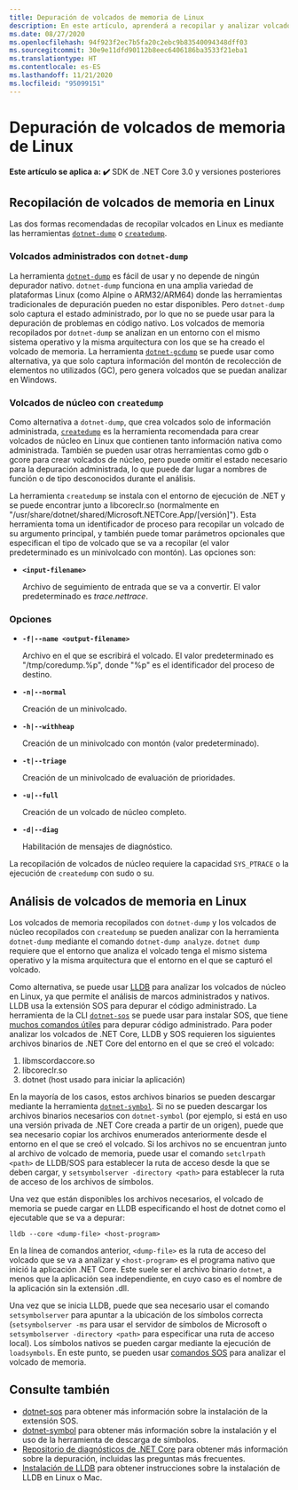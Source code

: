 ```yaml
---
title: Depuración de volcados de memoria de Linux
description: En este artículo, aprenderá a recopilar y analizar volcados de memoria desde entornos de Linux.
ms.date: 08/27/2020
ms.openlocfilehash: 94f923f2ec7b5fa20c2ebc9b83540094348dff03
ms.sourcegitcommit: 30e9e11dfd90112b8eec6406186ba3533f21eba1
ms.translationtype: HT
ms.contentlocale: es-ES
ms.lasthandoff: 11/21/2020
ms.locfileid: "95099151"
---
```

# <a name="debug-linux-dumps"></a>Depuración de volcados de memoria de Linux

**Este artículo se aplica a: ✔️** SDK de .NET Core 3.0 y versiones posteriores

## <a name="collect-dumps-on-linux"></a>Recopilación de volcados de memoria en Linux

Las dos formas recomendadas de recopilar volcados en Linux es mediante las herramientas [`dotnet-dump`](dotnet-dump.md) o [`createdump`](https://github.com/dotnet/runtime/blob/master/docs/design/coreclr/botr/xplat-minidump-generation.md).

### <a name="managed-dumps-with-dotnet-dump"></a>Volcados administrados con `dotnet-dump`

La herramienta [`dotnet-dump`](dotnet-dump.md) es fácil de usar y no depende de ningún depurador nativo. `dotnet-dump` funciona en una amplia variedad de plataformas Linux (como Alpine o ARM32/ARM64) donde las herramientas tradicionales de depuración pueden no estar disponibles. Pero `dotnet-dump` solo captura el estado administrado, por lo que no se puede usar para la depuración de problemas en código nativo. Los volcados de memoria recopilados por `dotnet-dump` se analizan en un entorno con el mismo sistema operativo y la misma arquitectura con los que se ha creado el volcado de memoria. La herramienta [`dotnet-gcdump`](dotnet-gcdump.md) se puede usar como alternativa, ya que solo captura información del montón de recolección de elementos no utilizados (GC), pero genera volcados que se puedan analizar en Windows.

### <a name="core-dumps-with-createdump"></a>Volcados de núcleo con `createdump`

Como alternativa a `dotnet-dump`, que crea volcados solo de información administrada, [`createdump`](https://github.com/dotnet/runtime/blob/master/docs/design/coreclr/botr/xplat-minidump-generation.md) es la herramienta recomendada para crear volcados de núcleo en Linux que contienen tanto información nativa como administrada. También se pueden usar otras herramientas como gdb o gcore para crear volcados de núcleo, pero puede omitir el estado necesario para la depuración administrada, lo que puede dar lugar a nombres de función o de tipo desconocidos durante el análisis.

La herramienta `createdump` se instala con el entorno de ejecución de .NET y se puede encontrar junto a libcoreclr.so (normalmente en "/usr/share/dotnet/shared/Microsoft.NETCore.App/[versión]"). Esta herramienta toma un identificador de proceso para recopilar un volcado de su argumento principal, y también puede tomar parámetros opcionales que especifican el tipo de volcado que se va a recopilar (el valor predeterminado es un minivolcado con montón). Las opciones son:

- **`<input-filename>`**

  Archivo de seguimiento de entrada que se va a convertir. El valor predeterminado es *trace.nettrace*.

### <a name="options"></a>Opciones

- **`-f|--name <output-filename>`**

  Archivo en el que se escribirá el volcado. El valor predeterminado es "/tmp/coredump.%p", donde "%p" es el identificador del proceso de destino.

- **`-n|--normal`**

  Creación de un minivolcado.

- **`-h|--withheap`**

  Creación de un minivolcado con montón (valor predeterminado).

- **`-t|--triage`**

  Creación de un minivolcado de evaluación de prioridades.

- **`-u|--full`**

  Creación de un volcado de núcleo completo.

- **`-d|--diag`**

  Habilitación de mensajes de diagnóstico.

La recopilación de volcados de núcleo requiere la capacidad `SYS_PTRACE` o la ejecución de `createdump` con sudo o su.

## <a name="analyze-dumps-on-linux"></a>Análisis de volcados de memoria en Linux

Los volcados de memoria recopilados con `dotnet-dump` y los volcados de núcleo recopilados con `createdump` se pueden analizar con la herramienta `dotnet-dump` mediante el comando `dotnet-dump analyze`. `dotnet dump` requiere que el entorno que analiza el volcado tenga el mismo sistema operativo y la misma arquitectura que el entorno en el que se capturó el volcado.

Como alternativa, se puede usar [LLDB](https://lldb.llvm.org/) para analizar los volcados de núcleo en Linux, ya que permite el análisis de marcos administrados y nativos. LLDB usa la extensión SOS para depurar el código administrado. La herramienta de la CLI [`dotnet-sos`](dotnet-sos.md) se puede usar para instalar SOS, que tiene [muchos comandos útiles](https://github.com/dotnet/diagnostics/blob/master/documentation/sos-debugging-extension.md) para depurar código administrado. Para poder analizar los volcados de .NET Core, LLDB y SOS requieren los siguientes archivos binarios de .NET Core del entorno en el que se creó el volcado:

1. libmscordaccore.so
2. libcoreclr.so
3. dotnet (host usado para iniciar la aplicación)

En la mayoría de los casos, estos archivos binarios se pueden descargar mediante la herramienta [`dotnet-symbol`](dotnet-symbol.md). Si no se pueden descargar los archivos binarios necesarios con `dotnet-symbol` (por ejemplo, si está en uso una versión privada de .NET Core creada a partir de un origen), puede que sea necesario copiar los archivos enumerados anteriormente desde el entorno en el que se creó el volcado. Si los archivos no se encuentran junto al archivo de volcado de memoria, puede usar el comando `setclrpath <path>` de LLDB/SOS para establecer la ruta de acceso desde la que se deben cargar, y `setsymbolserver -directory <path>` para establecer la ruta de acceso de los archivos de símbolos.

Una vez que están disponibles los archivos necesarios, el volcado de memoria se puede cargar en LLDB especificando el host de dotnet como el ejecutable que se va a depurar:

```console
lldb --core <dump-file> <host-program>
```

En la línea de comandos anterior, `<dump-file>` es la ruta de acceso del volcado que se va a analizar y `<host-program>` es el programa nativo que inició la aplicación .NET Core. Este suele ser el archivo binario `dotnet`, a menos que la aplicación sea independiente, en cuyo caso es el nombre de la aplicación sin la extensión .dll.

Una vez que se inicia LLDB, puede que sea necesario usar el comando `setsymbolserver` para apuntar a la ubicación de los símbolos correcta (`setsymbolserver -ms` para usar el servidor de símbolos de Microsoft o `setsymbolserver -directory <path>` para especificar una ruta de acceso local). Los símbolos nativos se pueden cargar mediante la ejecución de `loadsymbols`. En este punto, se pueden usar [comandos SOS](https://github.com/dotnet/diagnostics/blob/master/documentation/sos-debugging-extension.md) para analizar el volcado de memoria.

## <a name="see-also"></a>Consulte también

- [dotnet-sos](dotnet-sos.md) para obtener más información sobre la instalación de la extensión SOS.
- [dotnet-symbol](dotnet-symbol.md) para obtener más información sobre la instalación y el uso de la herramienta de descarga de símbolos.
- [Repositorio de diagnósticos de .NET Core](https://github.com/dotnet/diagnostics/blob/master/documentation/) para obtener más información sobre la depuración, incluidas las preguntas más frecuentes.
- [Instalación de LLDB](https://github.com/dotnet/diagnostics/blob/master/documentation/sos.md#getting-lldb) para obtener instrucciones sobre la instalación de LLDB en Linux o Mac.
